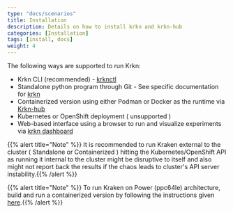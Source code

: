 ```yaml
---
type: "docs/scenarios"
title: Installation
description: Details on how to install krkn and krkn-hub
categories: [Installation]
tags: [install, docs]
weight: 4
---
```


<!-- {{% pageinfo %}}
This is a placeholder page that shows you how to use this template site.
{{% /pageinfo %}} -->

The following ways are supported to run Krkn:
- Krkn CLI (recommended) - [krknctl](../installation/krknctl/)
- Standalone python program through Git - See specific documentation for [krkn](krkn.md)
- Containerized version using either Podman or Docker as the runtime via [Krkn-hub](krkn-hub.md)
- Kubernetes or OpenShift deployment ( unsupported )
- Web-based interface using a browser to run and visualize experiments via [krkn dashboard](../krkn-dashboard/_index.md)

{{% alert title="Note" %}} It is recommended to run Kraken external to the cluster ( Standalone or Containerized ) hitting the Kubernetes/OpenShift API as running it internal to the cluster might be disruptive to itself and also might not report back the results if the chaos leads to cluster's API server instability.{{% /alert %}}

{{% alert title="Note" %}} To run Kraken on Power (ppc64le) architecture, build and run a containerized version by following the instructions given [here](https://github.com/krkn-chaos/krkn/blob/main/containers/build_own_image-README.md).{{% /alert %}}


